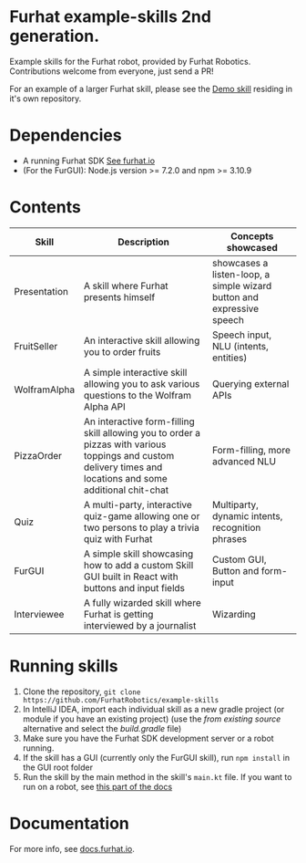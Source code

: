 # Furhat example-skills 2nd generation.

Example skills for the Furhat robot, provided by Furhat Robotics. Contributions welcome from everyone, just send a PR!

For an example of a larger Furhat skill, please see the [Demo skill](https://github.com/FurhatRobotics/demo-skill) residing in it's own repository.

# Dependencies

* A running Furhat SDK [See furhat.io](https://furhat.io)
* (For the FurGUI): Node.js version >= 7.2.0 and npm >= 3.10.9

# Contents

Skill                 | Description                                 | Concepts showcased
----------------------|---------------------------------------------|------------------------------------------------------
Presentation | A skill where Furhat presents himself | showcases a listen-loop, a simple wizard button and expressive speech | Speech output, extention methods, listen-loop, wizard button, onTime
FruitSeller | An interactive skill allowing you to order fruits | Speech input, NLU (intents, entities)
WolframAlpha | A simple interactive skill allowing you to ask various questions to the Wolfram Alpha API | Querying external APIs
PizzaOrder | An interactive form-filling skill allowing you to order a pizzas with various toppings and custom delivery times and locations and some additional chit-chat | Form-filling, more advanced NLU
Quiz | A multi-party, interactive quiz-game allowing one or two persons to play a trivia quiz with Furhat | Multiparty, dynamic intents, recognition phrases
FurGUI | A simple skill showcasing how to add a custom Skill GUI built in React with buttons and input fields | Custom GUI, Button and form-input
Interviewee | A fully wizarded skill where Furhat is getting interviewed by a journalist | Wizarding

# Running skills
1. Clone the repository, `git clone https://github.com/FurhatRobotics/example-skills`
2. In IntelliJ IDEA, import each individual skill as a new gradle project (or module if you have an existing project) (use the _from existing source_ alternative and select the _build.gradle_ file)
3. Make sure you have the Furhat SDK development server or a robot running.
4. If the skill has a GUI (currently only the FurGUI skill), run `npm install` in the GUI root folder
5. Run the skill by the main method in the skill's `main.kt` file. If you want to run on a robot, see [this part of the docs](https://docs.furhat.io/skills/#running-a-skill-on-a-robot)

# Documentation
For more info, see [docs.furhat.io](https://docs.furhat.io).
